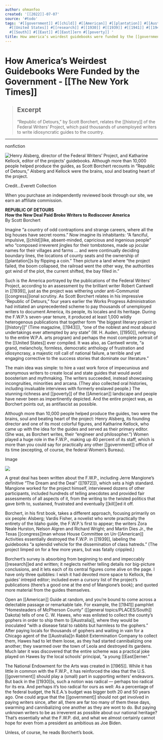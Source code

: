 ```yaml
---
author: ohmanfoo
created: '[[2022]]-07-07'
source: '#todo'
tags: '#[[government]] #[[child]] #[[American]] #[[plantation]] #[[Australia]] #[[1972]] #[[history]] #[[kill]] #[[congress]]
  #[[United States]] #[[research]] #[[1930]] #[[1939]] #[[1941]] #[[1943]] #[[1950]] #[[1965]] #[[The New York Times]]
  #[[South]] #[[East]] #[[East]]ern #[[poverty]] '
title: How america’s weirdest guidebooks were funded by the [[government]].md
---
```


# How America’s Weirdest Guidebooks Were Funded by the Government - [[The New York Times]]

> ## Excerpt
> “Republic of Detours,” by Scott Borchert, relates the [[history]] of the Federal Writers’ Project, which paid thousands of unemployed writers to write idiosyncratic guides to the country.

---
nonfiction

![Henry Alsberg, director of the Federal Writers’ Project, and Katharine Kellock, editor of the projects’ guidebooks. Although more than 10,000 people helped produce the guides, as Scott Borchert recounts in “Republic of Detours,” Alsberg and Kellock were the brains, soul and beating heart of the project.](https://static01.nyt.com/images/2021/07/04/books/review/15Taylor/15Taylor-articleLarge.jpg?quality=75&auto=webp&disable=upscale)

Credit...Everett Collection

When you purchase an independently reviewed book through our site, we earn an affiliate commission.

**REPUBLIC OF DETOURS**  
**How the New Deal Paid Broke Writers to Rediscover America**  
By Scott Borchert

Imagine “a country of odd contraptions and strange careers, where all the big houses have secret rooms.” Now imagine its inhabitants: “A fanciful, impulsive, [[child]]like, absent-minded, capricious and ingenious people” who “composed irreverent jingles for their tombstones, made up jocular names for their villages and farms … and were continually deciding boundary lines, the locations of county seats and the ownership of [[plantation]]s by flipping a coin.” Then picture a land where “the project failed, the boom collapsed, the railroad went the other way, the authorities got wind of the plot, the current shifted, the bay filled in.”

Such is the America portrayed by the publications of the Federal Writers’ Project, according to an assessment by the brilliant writer Robert Cantwell in [[1939]], just as the project was withering under anti-Communist [[congress]]ional scrutiny. As Scott Borchert relates in his impressive “Republic of Detours,” four years earlier the Works Progress Administration had initiated an unprecedented scheme to pay thousands of unemployed writers to document America, its people, its locales and its heritage. During the F.W.P.’s seven-year tenure, it produced at least 1,000 wildly heterogenous publications that together form “the biggest literary project in [[history]]” (Time magazine, [[1943]]), “one of the noblest and most absurd undertakings ever attempted by any state” (W. H. Auden, [[1950]], referring to the entire W.P.A. arts program) and perhaps the most complete portrait of the [[United States]] ever compiled. It was also, as Cantwell wrote, “a grand, melancholy, formless, democratic anthology of frustration and idiosyncrasy, a majestic roll call of national failure, a terrible and yet engaging corrective to the success stories that dominate our literature.”

The main idea was simple: to hire a vast work force of impecunious and anonymous writers to create local and state guides that would avoid boosterism and mythmaking. The writers succeeded, instead showcasing incongruities, minorities and arcana. (They also collected oral histories, including invaluable interviews with formerly enslaved people.) The stunning richness and [[poverty]] of the [[American]] landscape and people have never been as impertinently depicted. And the entire project was, as Borchert points out, as antifascist as possible.

Although more than 10,000 people helped produce the guides, two were the brains, soul and beating heart of the project: Henry Alsberg, its founding director and one of its most colorful figures, and Katharine Kellock, who came up with the idea for the guides and served as their primary editor. (She was, as Borchert writes, their “engineer and philosopher.”) Women played a huge role in the F.W.P., making up 40 percent of its staff, which is more than you could say for practically any other [[government]] office of its time (excepting, of course, the federal Women’s Bureau).

Image

![](https://static01.nyt.com/images/2021/06/03/books/review/Taylor2/Taylor2-articleLarge.jpg?quality=75&auto=webp&disable=upscale)

A great deal has been written about the F.W.P., including Jerre Mangione’s definitive “The Dream and the Deal” ([[1972]]), which sets a high standard. Mangione worked for the project himself, interviewed dozens of other participants, included hundreds of telling anecdotes and provided fair assessments of all aspects of it, from the writing to the twisted politics that gave birth to, sustained, frustrated and eventually [[kill]]ed it off.

Borchert, in his first book, takes a different approach, focusing primarily on six people: Alsberg; Vardis Fisher, a novelist who wrote practically the entirety of the Idaho guide, the F.W.P.’s first to appear; the writers Zora Neale Hurston, Nelson Algren and Richard Wright; and Martin Dies Jr., the Texas [[congress]]man whose House Committee on Un-[[American]] Activities essentially destroyed the F.W.P. in [[1939]], labeling the guidebooks “a splendid vehicle for the dissemination of class hatreds.” (The project limped on for a few more years, but was fatally crippled.)

Borchert’s survey is absorbing from beginning to end and impeccably [[research]]ed and written; it neglects neither telling details nor big-picture conclusions, and it lets each of its central figures come alive on the page. I have only three quibbles: I wish it had devoted more space to Kellock, the guides’ intrepid editor; included even a cursory list of the project’s publications (there’s a good one at the end of Mangione’s book); and quoted more material from the guides themselves.

Open an [[American]] Guide at random, and you’re bound to come across a delectable passage or remarkable tale. For example, the [[1941]] pamphlet “Homesteaders of McPherson County” ([[general topics/PLACES/South]] Dakota) tells of one C. W. Hawes, who was enlisted to collect the county’s gophers in order to ship them to [[Australia]], where they would be inoculated “with a disease fatal to rabbits but harmless to the gophers.” After paying locals for thousands of gophers and waiting in vain for a Chicago agent of the [[Australia]]n Rabbit Extermination Company to collect them, Hawes had to let them loose, as they had started cannibalizing one another; they swarmed over the town of Leola and destroyed its gardens. Much later it was discovered that the entire scheme was a practical joke played on Hawes by the local schools’ principal, “a young [[East]]erner.”

The National Endowment for the Arts was created in [[1965]]. While it has little in common with the F.W.P., it has reinforced the idea that the U.S. [[government]] should play a (small) part in supporting writers’ endeavors. But back in the [[1930]]s, such a notion was radical — perhaps too radical for its era. And perhaps it’s too radical for ours as well: As a percentage of the federal budget, the N.E.A.’s budget was bigger both 20 and 50 years ago. One could argue that the [[government]] should not get involved in paying writers since, after all, there are far too many of them these days, swarming and cannibalizing one another as they are wont to do. But paying unknown writers to be as irreverent as possible about our national heritage? That’s essentially what the F.W.P. did, and what we almost certainly cannot hope for even from a president as ambitious as Joe Biden.

Unless, of course, he reads Borchert’s book.